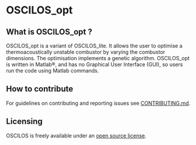 # OSCILOS_opt
## What is OSCILOS_opt ?
OSCILOS_opt is a variant of OSCILOS_lite. It allows the user to optimise a thermoacoustically unstable combustor by varying the combustor dimensions. The optimisation implements a genetic algorithm. OSCILOS_opt is written in Matlab®, and has no Graphical User Interface (GUI), so users run the code using Matlab commands.

## How to contribute
For guidelines on contributing and reporting issues see [CONTRIBUTING.md](CONTRIBUTING.md).

## Licensing
OSCILOS is freely available under an [open source license](LICENSE.md).
